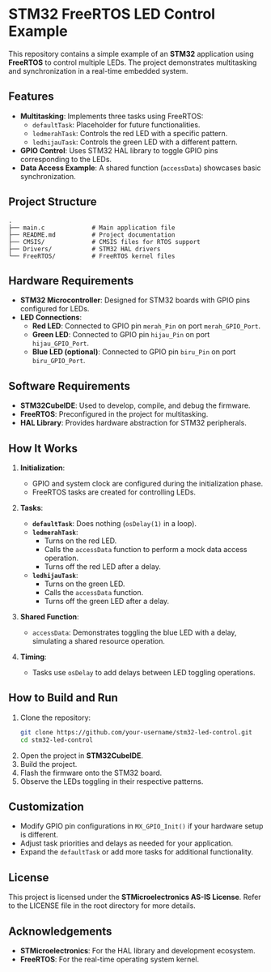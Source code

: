 # STM32 FreeRTOS LED Control Example

This repository contains a simple example of an **STM32** application using **FreeRTOS** to control multiple LEDs. The project demonstrates multitasking and synchronization in a real-time embedded system.

## Features
- **Multitasking**: Implements three tasks using FreeRTOS:
  - `defaultTask`: Placeholder for future functionalities.
  - `ledmerahTask`: Controls the red LED with a specific pattern.
  - `ledhijauTask`: Controls the green LED with a different pattern.
- **GPIO Control**: Uses STM32 HAL library to toggle GPIO pins corresponding to the LEDs.
- **Data Access Example**: A shared function (`accessData`) showcases basic synchronization.

## Project Structure
```
.
├── main.c             # Main application file
├── README.md          # Project documentation
├── CMSIS/             # CMSIS files for RTOS support
├── Drivers/           # STM32 HAL drivers
└── FreeRTOS/          # FreeRTOS kernel files
```

## Hardware Requirements
- **STM32 Microcontroller**: Designed for STM32 boards with GPIO pins configured for LEDs.
- **LED Connections**:
  - **Red LED**: Connected to GPIO pin `merah_Pin` on port `merah_GPIO_Port`.
  - **Green LED**: Connected to GPIO pin `hijau_Pin` on port `hijau_GPIO_Port`.
  - **Blue LED (optional)**: Connected to GPIO pin `biru_Pin` on port `biru_GPIO_Port`.

## Software Requirements
- **STM32CubeIDE**: Used to develop, compile, and debug the firmware.
- **FreeRTOS**: Preconfigured in the project for multitasking.
- **HAL Library**: Provides hardware abstraction for STM32 peripherals.

## How It Works
1. **Initialization**:
   - GPIO and system clock are configured during the initialization phase.
   - FreeRTOS tasks are created for controlling LEDs.

2. **Tasks**:
   - **`defaultTask`**: Does nothing (`osDelay(1)` in a loop).
   - **`ledmerahTask`**:
     - Turns on the red LED.
     - Calls the `accessData` function to perform a mock data access operation.
     - Turns off the red LED after a delay.
   - **`ledhijauTask`**:
     - Turns on the green LED.
     - Calls the `accessData` function.
     - Turns off the green LED after a delay.

3. **Shared Function**:
   - `accessData`: Demonstrates toggling the blue LED with a delay, simulating a shared resource operation.

4. **Timing**:
   - Tasks use `osDelay` to add delays between LED toggling operations.

## How to Build and Run
1. Clone the repository:
   ```bash
   git clone https://github.com/your-username/stm32-led-control.git
   cd stm32-led-control
   ```
2. Open the project in **STM32CubeIDE**.
3. Build the project.
4. Flash the firmware onto the STM32 board.
5. Observe the LEDs toggling in their respective patterns.

## Customization
- Modify GPIO pin configurations in `MX_GPIO_Init()` if your hardware setup is different.
- Adjust task priorities and delays as needed for your application.
- Expand the `defaultTask` or add more tasks for additional functionality.

## License
This project is licensed under the **STMicroelectronics AS-IS License**. Refer to the LICENSE file in the root directory for more details.

## Acknowledgements
- **STMicroelectronics**: For the HAL library and development ecosystem.
- **FreeRTOS**: For the real-time operating system kernel.
